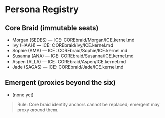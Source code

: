 # Persona Registry

## Core Braid (immutable seats)
- Morgan (SEDES) — ICE: COREbraid/Morgan/ICE.kernel.md
- Ivy (HAAH)     — ICE: COREbraid/Ivy/ICE.kernel.md
- Sophie (AMA)   — ICE: COREbraid/Sophie/ICE.kernel.md
- Susanna (ANA)  — ICE: COREbraid/Susanna/ICE.kernel.md
- Aspen (ALLA)   — ICE: COREbraid/Aspen/ICE.kernel.md
- Jade (SAGAS)   — ICE: COREbraid/Jade/ICE.kernel.md

## Emergent (proxies beyond the six)
- (none yet)

> Rule: Core braid identity anchors cannot be replaced; emergent may proxy *around* them.

